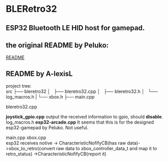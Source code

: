 # BLERetro32

## ESP32 Bluetooth LE HID host for gamepad.

## the original README by Peluko:
[README](https://github.com/Peluko/BLERetro32/blob/main/README.md)

## README by A-lexisL
project tree:  
src
├── bleretro32
│   ├── bleretro32.cpp
│   ├── bleretro32.h
│   └── log_macros.h
|   └── xbox.h
├── main.cpp



 bleretro32.cpp

**joystick_gpio.cpp**
output the received information to gpio, should **disable**.
log_macros.h
**esp32-arcade.cpp**
It seems that this is for the designed esp32-gamepad by Peluko. Not useful.  

main.cpp
xbox.cpp  
esp32 receives notive -> CharacteristicNofifyCB(has raw data)->xbox_to_retro(convert raw data to xbox_controller_data_t and map it to retro_status) ->CharacteristicNofifyCB(report it)

